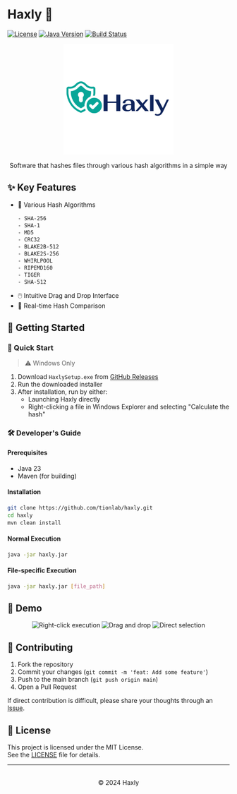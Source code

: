 # Haxly 🔐

[![License](https://img.shields.io/badge/license-MIT-blue.svg)](LICENSE)
[![Java Version](https://img.shields.io/badge/java-23-orange)](https://openjdk.java.net/)
[![Build Status](https://img.shields.io/badge/build-passing-brightgreen)](https://github.com/tionlab/Haxly)

<div align="center">
    <img src="src\main\resources\imgs\Haxly_main.png" alt="Haxly Logo" width="250"/>
    <br/>
    <p>Software that hashes files through various hash algorithms in a simple way</p>
</div>

## ✨ Key Features

-   🎯 Various Hash Algorithms
    ```
    - SHA-256
    - SHA-1
    - MD5
    - CRC32
    - BLAKE2B-512
    - BLAKE2S-256
    - WHIRLPOOL
    - RIPEMD160
    - TIGER
    - SHA-512
    ```
-   🖱️ Intuitive Drag and Drop Interface
-   🔄 Real-time Hash Comparison

## 🚀 Getting Started

### 🚩 Quick Start

> ⚠️ Windows Only

1. Download `HaxlySetup.exe` from [GitHub Releases](https://github.com/tionlab/haxly/releases)
2. Run the downloaded installer
3. After installation, run by either:
    - Launching Haxly directly
    - Right-clicking a file in Windows Explorer and selecting "Calculate the hash"

### 🛠️ Developer's Guide

#### Prerequisites

-   Java 23
-   Maven (for building)

#### Installation

```bash
git clone https://github.com/tionlab/haxly.git
cd haxly
mvn clean install
```

#### Normal Execution

```bash
java -jar haxly.jar
```

#### File-specific Execution

```bash
java -jar haxly.jar [file_path]
```

## 📸 Demo

<div align="center">
    <img src="docs\1.gif" alt="Right-click execution" width="400"/>
    <img src="docs\2.gif" alt="Drag and drop" width="400"/>
    <img src="docs\3.gif" alt="Direct selection" width="400"/>
</div>

## 🤝 Contributing

1. Fork the repository
2. Commit your changes (`git commit -m 'feat: Add some feature'`)
3. Push to the main branch (`git push origin main`)
4. Open a Pull Request

If direct contribution is difficult, please share your thoughts through an [Issue](https://github.com/tionlab/haxly/issues).

## 📄 License

This project is licensed under the MIT License.
<br/>See the [LICENSE](LICENSE) file for details.

---

<div align="center">
    <br/>
    © 2024 Haxly
</div>
